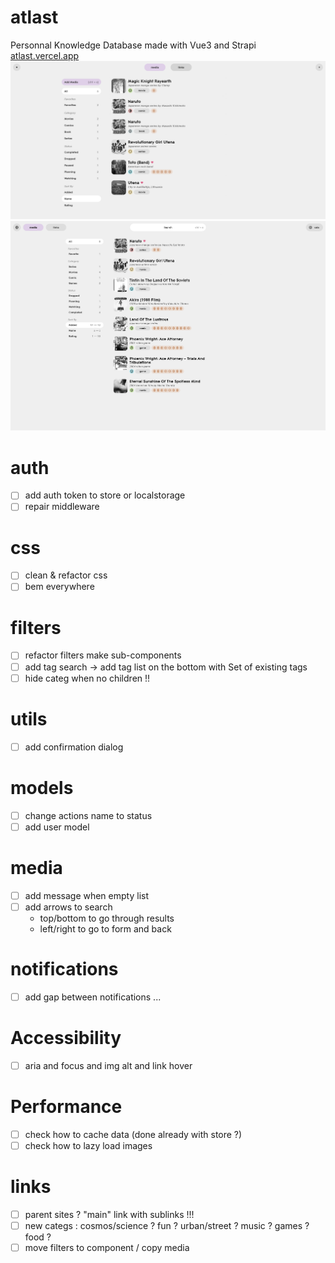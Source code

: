 # atlast
Personnal Knowledge Database made with Vue3 and Strapi
[atlast.vercel.app](https://atlast.vercel.app)
![atlast preview](atlast.png?raw=true "Atlast preview")
![atlast preview alt](atlast2.png?raw=true "Atlast preview 2")

# auth
- [ ] add auth token to store or localstorage
- [ ] repair middleware

# css
- [ ] clean & refactor css
- [ ] bem everywhere

# filters
- [ ] refactor filters make sub-components
- [ ] add tag search -> add tag list on the bottom with Set of existing tags
- [ ] hide categ when no children !!
# utils
- [ ] add confirmation dialog

# models
- [ ] change actions name to status
- [ ] add user model

# media
- [ ] add message when empty list
- [ ] add arrows to search
  - top/bottom to go through results
  - left/right to go to form and back

# notifications
- [ ] add gap between notifications ...

# Accessibility
- [ ] aria and focus and img alt and link hover

# Performance
- [ ] check how to cache data (done already with store ?)
- [ ] check how to lazy load images

# links
- [ ] parent sites ? "main" link with sublinks !!!
- [ ] new categs : cosmos/science ? fun ? urban/street ? music ? games ? food ?
- [ ] move filters to component / copy media
